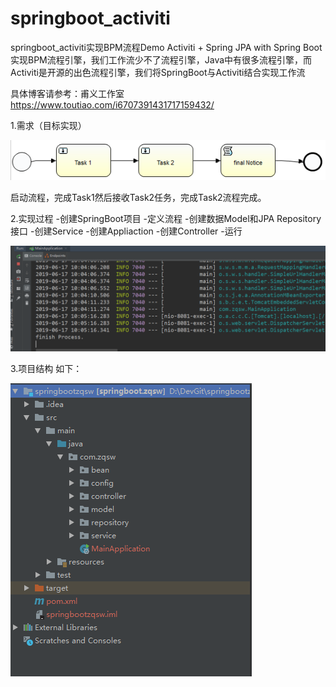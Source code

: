 # springboot_activiti
springboot_activiti实现BPM流程Demo
Activiti + Spring JPA with Spring Boot实现BPM流程引擎，我们工作流少不了流程引擎，Java中有很多流程引擎，而Activiti是开源的出色流程引擎，我们将SpringBoot与Activiti结合实现工作流

具体博客请参考：甫义工作室
https://www.toutiao.com/i6707391431717159432/


1.需求（目标实现）

![image](https://github.com/1600690028/springboot_activiti/blob/master/src/test/java/com/zqsw/01.png)

启动流程，完成Task1然后接收Task2任务，完成Task2流程完成。

2.实现过程
-创建SpringBoot项目
-定义流程
-创建数据Model和JPA Repository接口
-创建Service
-创建Appliaction
-创建Controller
-运行

![image](https://github.com/1600690028/springboot_activiti/blob/master/src/test/java/com/zqsw/02.png)

3.项目结构
如下：

![image](https://github.com/1600690028/springboot_activiti/blob/master/src/test/java/com/zqsw/03.png)
